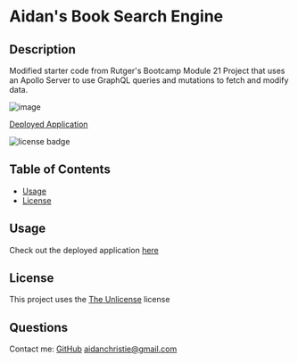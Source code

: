 # Aidan's Book Search Engine

  ## Description
  Modified starter code from Rutger's Bootcamp Module 21 Project that uses an Apollo Server to use GraphQL queries and mutations to fetch and modify data.

  ![image](https://user-images.githubusercontent.com/17131754/183349770-b1d0929f-ca9f-46f9-bfb7-f920da0f6abb.png)

  [Deployed Application](https://hidden-springs-38786.herokuapp.com/)

  ![license badge](https://img.shields.io/badge/license-The%20Unlicense-green)  

  ## Table of Contents
  
  - [Usage](#usage)
  - [License](#license)

  ## Usage
  Check out the deployed application [here](https://hidden-springs-38786.herokuapp.com/)

  ## License
  This project uses the [The Unlicense](https://choosealicense.com/licenses/unlicense/) license
  
  ## Questions
  Contact me:
  [GitHub](https://github.com/owlbag)
  [aidanchristie@gmail.com](mailto:aidanchristie@gmail.com)
  
